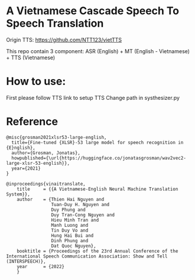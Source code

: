 A Vietnamese Cascade Speech To Speech Translation
================

Origin TTS: https://github.com/NTT123/vietTTS

This repo contain 3 component: ASR (English) + MT (English - Vietnamese) + TTS (Vietnamese)

# How to use:
First please follow TTS link to setup TTS
Change path in systhesizer.py


Reference
================


    @misc{grosman2021xlsr53-large-english,
      title={Fine-tuned {XLSR}-53 large model for speech recognition in {E}nglish},
      author={Grosman, Jonatas},
      howpublished={\url{https://huggingface.co/jonatasgrosman/wav2vec2-large-xlsr-53-english}},
      year={2021}
    }

    @inproceedings{vinaitranslate,
        title     = {{A Vietnamese-English Neural Machine Translation System}},
        author    = {Thien Hai Nguyen and 
                     Tuan-Duy H. Nguyen and 
                     Duy Phung and 
                     Duy Tran-Cong Nguyen and 
                     Hieu Minh Tran and 
                     Manh Luong and 
                     Tin Duy Vo and 
                     Hung Hai Bui and 
                     Dinh Phung and 
                     Dat Quoc Nguyen},
        booktitle = {Proceedings of the 23rd Annual Conference of the International Speech Communication Association: Show and Tell (INTERSPEECH)},
        year      = {2022}
        }


